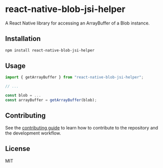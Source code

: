 # react-native-blob-jsi-helper

A React Native library for accessing an ArrayBuffer of a Blob instance.

## Installation

```sh
npm install react-native-blob-jsi-helper
```

## Usage

```js
import { getArrayBuffer } from "react-native-blob-jsi-helper";

// ...

const blob = ...
const arrayBuffer = getArrayBuffer(blob);
```

## Contributing

See the [contributing guide](CONTRIBUTING.md) to learn how to contribute to the repository and the development workflow.

## License

MIT
